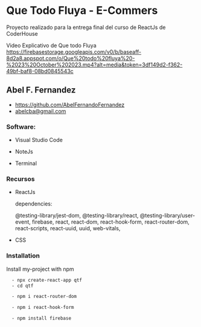 
# Que Todo Fluya - E-Commers
Proyecto realizado para la entrega final del curso de ReactJs de CoderHouse

Video Explicativo de Que todo Fluya
https://firebasestorage.googleapis.com/v0/b/baseaff-8d2a8.appspot.com/o/Que%20todo%20fluya%20-%2023%20October%202023.mp4?alt=media&token=3df149d2-f362-49bf-baf8-08bd0845543c

## Abel F. Fernandez
- https://github.com/AbelFernandoFernandez
- abelcba@gmail.com

### Software:
- Visual Studio Code

- NoteJs

- Terminal

### Recursos
- ReactJs 

    dependencies:

    @testing-library/jest-dom,
    @testing-library/react,
    @testing-library/user-event,
    firebase,
    react,
    react-dom,
    react-hook-form,
    react-router-dom,
    react-scripts,
    react-uuid,
    uuid,
    web-vitals,

- CSS 


### Installation

Install my-project with npm

```bash
  - npx create-react-app qtf
  - cd qtf

  - npm i react-router-dom

  - npm i react-hook-form

  - npm install firebase
```
    